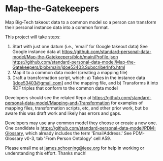 # Map-the-Gatekeepers
Map Big-Tech takeout data to a common model so a person can transform their personal instance data into a common format.   

This project will take steps:
1) Start with just one datum (i.e., 'email' for Google takeout data) See Google instance data at  https://github.com/standard-personal-data-model/Map-the-Gatekeepers/blob/main/Profile.json   https://github.com/standard-personal-data-model/Map-the-Gatekeepers/blob/main/jdoe53403.SubscriberInfo.html 
2) Map it to a common data model (creating a mapping file)
3) Draft a transformation script, which:
   a) Takes in the instance data [jdoe53403@gmail.com] and the mapping file, and
   b) Transforms it into RDF triples that conform to the common data model

Developers should see the related Repo at https://github.com/standard-personal-data-model/Mapping-and-Transformation for examples of mapping files, transformation scripts, etc, and other prior work, but be aware this was draft work and likely has errors and gaps. 

Developers may use any common model they choose or create a new one.  One candidate is https://github.com/standard-personal-data-model/PDM-Glossary, which already includes the term 'EmailAddress.'  See PDM-Glossary v0-3, tab 'From Person Ontology' cell A59.  

Please email me at james.schoening@ieee.org for help in working or understanding this effort.  Thanks much!

